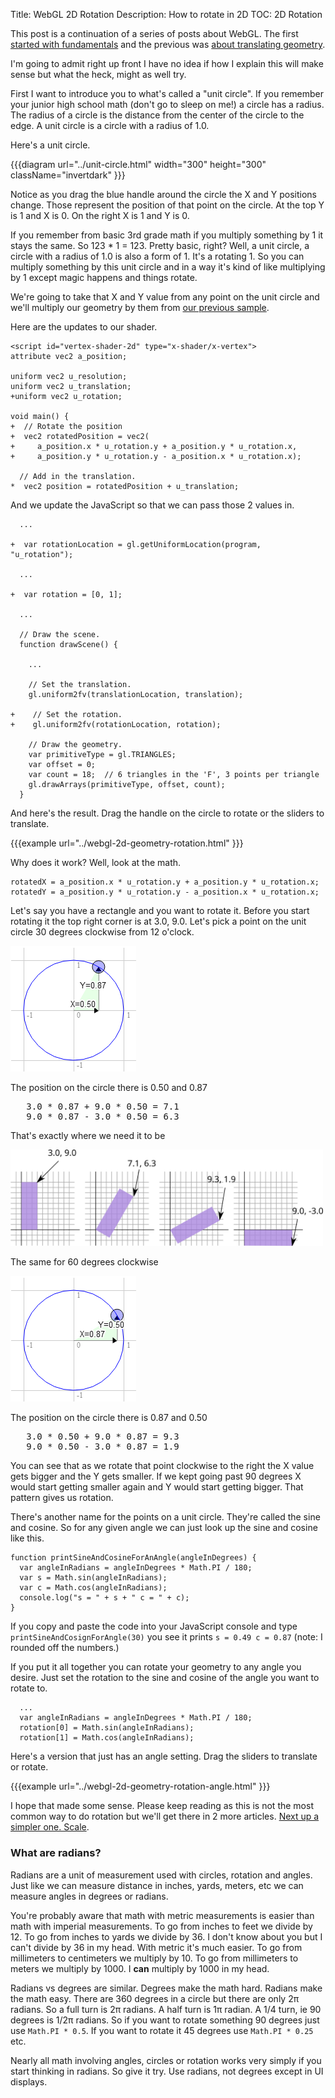 Title: WebGL 2D Rotation
Description: How to rotate in 2D
TOC: 2D Rotation


This post is a continuation of a series of posts about WebGL.  The first
[started with fundamentals](webgl-fundamentals.html) and the previous was
[about translating geometry](webgl-2d-translation.html).

I'm going to admit right up front I have no idea if how I explain this
will make sense but what the heck, might as well try.

First I want to introduce you to what's called a "unit circle".  If you
remember your junior high school math (don't go to sleep on me!) a circle
has a radius.  The radius of a circle is the distance from the center of
the circle to the edge.  A unit circle is a circle with a radius of 1.0.

Here's a unit circle.

{{{diagram url="../unit-circle.html" width="300" height="300" className="invertdark" }}}

Notice as you drag the blue handle around the circle the X and Y positions
change.  Those represent the position of that point on the circle.  At the
top Y is 1 and X is 0.  On the right X is 1 and Y is 0.

If you remember from basic 3rd grade math if you multiply something by 1
it stays the same.  So 123 * 1 = 123.  Pretty basic, right?  Well, a unit
circle, a circle with a radius of 1.0 is also a form of 1.  It's a
rotating 1.  So you can multiply something by this unit circle and in a
way it's kind of like multiplying by 1 except magic happens and things
rotate.

We're going to take that X and Y value from any point on the unit circle
and we'll multiply our geometry by them from [our previous
sample](webgl-2d-translation.html).

Here are the updates to our shader.

    <script id="vertex-shader-2d" type="x-shader/x-vertex">
    attribute vec2 a_position;

    uniform vec2 u_resolution;
    uniform vec2 u_translation;
    +uniform vec2 u_rotation;

    void main() {
    +  // Rotate the position
    +  vec2 rotatedPosition = vec2(
    +     a_position.x * u_rotation.y + a_position.y * u_rotation.x,
    +     a_position.y * u_rotation.y - a_position.x * u_rotation.x);

      // Add in the translation.
    *  vec2 position = rotatedPosition + u_translation;

And we update the JavaScript so that we can pass those 2 values in.

      ...

    +  var rotationLocation = gl.getUniformLocation(program, "u_rotation");

      ...

    +  var rotation = [0, 1];

      ...

      // Draw the scene.
      function drawScene() {

        ...

        // Set the translation.
        gl.uniform2fv(translationLocation, translation);

    +    // Set the rotation.
    +    gl.uniform2fv(rotationLocation, rotation);

        // Draw the geometry.
        var primitiveType = gl.TRIANGLES;
        var offset = 0;
        var count = 18;  // 6 triangles in the 'F', 3 points per triangle
        gl.drawArrays(primitiveType, offset, count);
      }

And here's the result.  Drag the handle on the circle to rotate or the
sliders to translate.

{{{example url="../webgl-2d-geometry-rotation.html" }}}

Why does it work? Well, look at the math.

    rotatedX = a_position.x * u_rotation.y + a_position.y * u_rotation.x;
    rotatedY = a_position.y * u_rotation.y - a_position.x * u_rotation.x;

Let's say you have a rectangle and you want to rotate it.  Before you
start rotating it the top right corner is at 3.0, 9.0.  Let's pick a point
on the unit circle 30 degrees clockwise from 12 o'clock.

<img src="../resources/rotate-30.png" class="webgl_center invertdark" />

The position on the circle there is 0.50 and 0.87

<pre class="webgl_center">
   3.0 * 0.87 + 9.0 * 0.50 = 7.1
   9.0 * 0.87 - 3.0 * 0.50 = 6.3
</pre>

That's exactly where we need it to be

<img src="../resources/rotation-drawing.svg" width="500" class="webgl_center"/>

The same for 60 degrees clockwise

<img src="../resources/rotate-60.png" class="webgl_center invertdark" />

The position on the circle there is 0.87 and 0.50

<pre class="webgl_center">
   3.0 * 0.50 + 9.0 * 0.87 = 9.3
   9.0 * 0.50 - 3.0 * 0.87 = 1.9
</pre>

You can see that as we rotate that point clockwise to the right the X
value gets bigger and the Y gets smaller.  If we kept going past 90
degrees X would start getting smaller again and Y would start getting
bigger.  That pattern gives us rotation.

There's another name for the points on a unit circle.  They're called the
sine and cosine.  So for any given angle we can just look up the sine and
cosine like this.

    function printSineAndCosineForAnAngle(angleInDegrees) {
      var angleInRadians = angleInDegrees * Math.PI / 180;
      var s = Math.sin(angleInRadians);
      var c = Math.cos(angleInRadians);
      console.log("s = " + s + " c = " + c);
    }

If you copy and paste the code into your JavaScript console and type
`printSineAndCosignForAngle(30)` you see it prints `s = 0.49 c = 0.87`
(note: I rounded off the numbers.)

If you put it all together you can rotate your geometry to any angle you
desire.  Just set the rotation to the sine and cosine of the angle you
want to rotate to.

      ...
      var angleInRadians = angleInDegrees * Math.PI / 180;
      rotation[0] = Math.sin(angleInRadians);
      rotation[1] = Math.cos(angleInRadians);

Here's a version that just has an angle setting.  Drag the sliders to
translate or rotate.

{{{example url="../webgl-2d-geometry-rotation-angle.html" }}}

I hope that made some sense. Please keep reading as this is not
the most common way to do rotation but we'll get there in 2 more
articles. [Next up a simpler one. Scale](webgl-2d-scale.html).

<div class="webgl_bottombar"><h3>What are radians?</h3>
<p>
Radians are a unit of measurement used with circles, rotation and angles. Just like we can measure distance in inches, yards, meters, etc we can measure angles in degrees or radians.
</p>
<p>
You're probably aware that math with metric measurements is easier than math with imperial measurements. To go from inches to feet we divide by 12. To go from inches to yards we divide by 36. I don't know about you but I can't divide by 36 in my head. With metric it's much easier. To go from millimeters to centimeters we multiply by 10. To go from millimeters to meters we multiply by 1000. I <strong>can</strong> multiply by 1000 in my head.
</p>
<p>
Radians vs degrees are similar. Degrees make the math hard. Radians make the math easy. There are 360 degrees in a circle but there are only 2π radians. So a full turn is 2π radians. A half turn is 1π radian. A 1/4 turn, ie 90 degrees is 1/2π radians. So if you want to rotate something 90 degrees just use <code>Math.PI * 0.5</code>. If you want to rotate it 45 degrees use <code>Math.PI * 0.25</code> etc.
</p>
<p>
Nearly all math involving angles, circles or rotation works very simply if you start thinking in radians. So give it try. Use radians, not degrees except in UI displays.
</p>
</div>


